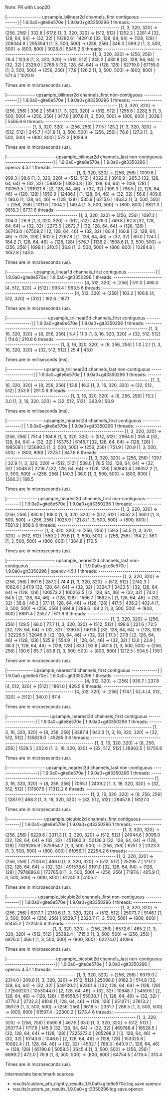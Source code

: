 Note: PR with Loop2D


[----------------- upsample_bilinear2d channels_first contiguous -----------------]
                                       |  1.9.0a0+gite8e570e  |  1.9.0a0+git3350296
1 threads: ------------------------------------------------------------------------
      [1, 3, 320, 320] -> (256, 256)   |          332.8       |          617.6
      [1, 3, 320, 320] -> (512, 512)   |         1252.2       |         2281.4
      [32, 128, 64, 64] -> (32, 32)    |        10282.6       |        14291.6
      [32, 128, 64, 64] -> (128, 128)  |       208344.8       |       295394.1
      [1, 3, 500, 500] -> (256, 256)   |          346.0       |          599.2
      [1, 3, 500, 500] -> (800, 800)   |         3028.8       |         5545.2
6 threads: ------------------------------------------------------------------------
      [1, 3, 320, 320] -> (256, 256)   |           76.4       |          123.8
      [1, 3, 320, 320] -> (512, 512)   |          245.2       |          430.8
      [32, 128, 64, 64] -> (32, 32)    |         2329.0       |         2769.5
      [32, 128, 64, 64] -> (128, 128)  |        52719.0       |        67155.0
      [1, 3, 500, 500] -> (256, 256)   |           77.8       |          126.2
      [1, 3, 500, 500] -> (800, 800)   |          571.4       |         1020.9

Times are in microseconds (us).

[-------------- upsample_bilinear2d channels_first non-contiguous ---------------]
                                      |  1.9.0a0+gite8e570e  |  1.9.0a0+git3350296
1 threads: -----------------------------------------------------------------------
      [1, 3, 320, 320] -> (256, 256)  |         336.2        |         594.1
      [1, 3, 320, 320] -> (512, 512)  |        1255.6        |        2282.5
      [1, 3, 500, 500] -> (256, 256)  |         347.6        |         607.8
      [1, 3, 500, 500] -> (800, 800)  |        3039.1        |        5565.6
6 threads: -----------------------------------------------------------------------
      [1, 3, 320, 320] -> (256, 256)  |          77.5        |         125.2
      [1, 3, 320, 320] -> (512, 512)  |         245.7        |         431.8
      [1, 3, 500, 500] -> (256, 256)  |          78.6        |         127.2
      [1, 3, 500, 500] -> (800, 800)  |         572.2        |        1029.8

Times are in microseconds (us).

[------------------------ upsample_bilinear2d channels_last non-contiguous ------------------------]
                                       |  1.9.0a0+gite8e570e  |  1.9.0a0+git3350296  |  opencv 4.5.1
1 threads: -----------------------------------------------------------------------------------------
      [1, 3, 320, 320] -> (256, 256)   |         1009.6       |          999.3       |       98.6
      [1, 3, 320, 320] -> (512, 512)   |         4022.0       |         3916.8       |      265.3
      [32, 128, 64, 64] -> (32, 32)    |         5880.9       |        13620.8       |
      [32, 128, 64, 64] -> (128, 128)  |       110353.5       |       291921.8       |
      [2, 128, 64, 46] -> (32, 32)     |          109.3       |          798.5       |
      [2, 128, 64, 46] -> (128, 128)   |         1650.9       |        12486.1       |
      [1, 128, 64, 46] -> (32, 32)     |           56.8       |          409.6       |      180.6
      [1, 128, 64, 46] -> (128, 128)   |          535.9       |         6215.6       |     1463.3
      [1, 3, 500, 500] -> (256, 256)   |         1011.0       |         1004.2       |      149.4
      [1, 3, 500, 500] -> (800, 800)   |         9821.3       |         9618.3       |      677.1
6 threads: -----------------------------------------------------------------------------------------
      [1, 3, 320, 320] -> (256, 256)   |         1097.2       |          204.0       |       26.9
      [1, 3, 320, 320] -> (512, 512)   |         4379.0       |          749.8       |       62.8
      [32, 128, 64, 64] -> (32, 32)    |         2273.0       |         2672.7       |
      [32, 128, 64, 64] -> (128, 128)  |        36743.0       |        67509.2       |
      [2, 128, 64, 46] -> (32, 32)     |           60.4       |          160.8       |
      [2, 128, 64, 46] -> (128, 128)   |          902.5       |         2297.8       |
      [1, 128, 64, 46] -> (32, 32)     |           60.0       |          124.1       |      184.2
      [1, 128, 64, 46] -> (128, 128)   |          576.7       |         1136.2       |     1508.6
      [1, 3, 500, 500] -> (256, 256)   |         1099.1       |          210.5       |       36.8
      [1, 3, 500, 500] -> (800, 800)   |        10284.8       |         1852.8       |      143.5

Times are in microseconds (us).

[------------- upsample_linear1d channels_first contiguous --------------]
                              |  1.9.0a0+gite8e570e  |  1.9.0a0+git3350296
1 threads: ---------------------------------------------------------------
      [4, 512, 320] -> [256]  |        511.0         |        490.0
      [4, 512, 320] -> [512]  |        993.4         |        963.5
6 threads: ---------------------------------------------------------------
      [4, 512, 320] -> [256]  |        103.2         |        100.6
      [4, 512, 320] -> [512]  |        192.6         |        187.1

Times are in microseconds (us).

[-------------------- upsample_trilinear3d channels_first contiguous --------------------]
                                              |  1.9.0a0+gite8e570e  |  1.9.0a0+git3350296
1 threads: -------------------------------------------------------------------------------
      [1, 3, 16, 320, 320] -> [8, 256, 256]   |          5.4         |         11.3
      [1, 3, 16, 320, 320] -> [32, 512, 512]  |        114.6         |        210.8
6 threads: -------------------------------------------------------------------------------
      [1, 3, 16, 320, 320] -> [8, 256, 256]   |          1.0         |          2.1
      [1, 3, 16, 320, 320] -> [32, 512, 512]  |         25.4         |         43.0

Times are in milliseconds (ms).

[------------------ upsample_trilinear3d channels_last non-contiguous -------------------]
                                              |  1.9.0a0+gite8e570e  |  1.9.0a0+git3350296
1 threads: -------------------------------------------------------------------------------
      [1, 3, 16, 320, 320] -> [8, 256, 256]   |         13.8         |         16.3
      [1, 3, 16, 320, 320] -> [32, 512, 512]  |        253.9         |        291.0
6 threads: -------------------------------------------------------------------------------
      [1, 3, 16, 320, 320] -> [8, 256, 256]   |         15.2         |          3.0
      [1, 3, 16, 320, 320] -> [32, 512, 512]  |        263.9         |         56.9

Times are in milliseconds (ms).

[------------------ upsample_nearest2d channels_first contiguous -----------------]
                                       |  1.9.0a0+gite8e570e  |  1.9.0a0+git3350296
1 threads: ------------------------------------------------------------------------
      [1, 3, 320, 320] -> (256, 256)   |          751.4       |          104.6
      [1, 3, 320, 320] -> (512, 512)   |         2964.9       |          355.4
      [32, 128, 64, 64] -> (32, 32)    |        16375.1       |         6145.7
      [32, 128, 64, 64] -> (128, 128)  |       198509.1       |       125690.3
      [1, 3, 500, 500] -> (256, 256)   |          751.9       |          120.9
      [1, 3, 500, 500] -> (800, 800)   |         7223.1       |          847.8
6 threads: ------------------------------------------------------------------------
      [1, 3, 320, 320] -> (256, 256)   |          139.1       |           32.9
      [1, 3, 320, 320] -> (512, 512)   |          538.0       |           78.5
      [32, 128, 64, 64] -> (32, 32)    |         3048.8       |         2216.7
      [32, 128, 64, 64] -> (128, 128)  |        50840.4       |        38352.2
      [1, 3, 500, 500] -> (256, 256)   |          140.3       |           36.0
      [1, 3, 500, 500] -> (800, 800)   |         1306.3       |          168.5

Times are in microseconds (us).

[--------------- upsample_nearest2d channels_first non-contiguous ---------------]
                                      |  1.9.0a0+gite8e570e  |  1.9.0a0+git3350296
1 threads: -----------------------------------------------------------------------
      [1, 3, 320, 320] -> (256, 256)  |         830.9        |        108.0
      [1, 3, 320, 320] -> (512, 512)  |        3052.3        |        360.1
      [1, 3, 500, 500] -> (256, 256)  |        1025.9        |        121.8
      [1, 3, 500, 500] -> (800, 800)  |        7581.9        |        858.6
6 threads: -----------------------------------------------------------------------
      [1, 3, 320, 320] -> (256, 256)  |         159.3        |         54.5
      [1, 3, 320, 320] -> (512, 512)  |         559.2        |         79.6
      [1, 3, 500, 500] -> (256, 256)  |         194.2        |         36.1
      [1, 3, 500, 500] -> (800, 800)  |        1384.8        |        170.5

Times are in microseconds (us).

[------------------------ upsample_nearest2d channels_last non-contiguous -------------------------]
                                       |  1.9.0a0+gite8e570e  |  1.9.0a0+git3350296  |  opencv 4.5.1
1 threads: -----------------------------------------------------------------------------------------
      [1, 3, 320, 320] -> (256, 256)   |          691.6       |          287.2       |      74.4
      [1, 3, 320, 320] -> (512, 512)   |         2742.3       |         1062.6       |     247.9
      [32, 128, 64, 64] -> (32, 32)    |         3324.7       |         3423.5       |
      [32, 128, 64, 64] -> (128, 128)  |       100573.2       |       100253.5       |
      [2, 128, 64, 46] -> (32, 32)     |           74.0       |           84.5       |
      [2, 128, 64, 46] -> (128, 128)   |         1596.7       |         1662.5       |
      [1, 128, 64, 46] -> (32, 32)     |           38.8       |           46.2       |      37.1
      [1, 128, 64, 46] -> (128, 128)   |          417.5       |          436.2       |     402.4
      [1, 3, 500, 500] -> (256, 256)   |          694.8       |          289.6       |      84.2
      [1, 3, 500, 500] -> (800, 800)   |         6691.4       |         2557.7       |     611.9
6 threads: -----------------------------------------------------------------------------------------
      [1, 3, 320, 320] -> (256, 256)   |          129.5       |           68.0       |      77.7
      [1, 3, 320, 320] -> (512, 512)   |          499.6       |          221.6       |      72.5
      [32, 128, 64, 64] -> (32, 32)    |         1390.8       |         1401.8       |
      [32, 128, 64, 64] -> (128, 128)  |        32226.5       |        32046.9       |
      [2, 128, 64, 46] -> (32, 32)     |           17.3       |           27.8       |
      [2, 128, 64, 46] -> (128, 128)   |          525.9       |          554.9       |
      [1, 128, 64, 46] -> (32, 32)     |           13.0       |           23.9       |      38.3
      [1, 128, 64, 46] -> (128, 128)   |           83.1       |           92.8       |     401.5
      [1, 3, 500, 500] -> (256, 256)   |          130.6       |           65.7       |      83.8
      [1, 3, 500, 500] -> (800, 800)   |         1212.5       |          504.5       |     139.1

Times are in microseconds (us).

[------------- upsample_nearest1d channels_first contiguous -------------]
                              |  1.9.0a0+gite8e570e  |  1.9.0a0+git3350296
1 threads: ---------------------------------------------------------------
      [4, 512, 320] -> [256]  |         939.7        |        237.8
      [4, 512, 320] -> [512]  |        1861.0        |        426.5
6 threads: ---------------------------------------------------------------
      [4, 512, 320] -> [256]  |         174.1        |         52.4
      [4, 512, 320] -> [512]  |         340.0        |         87.4

Times are in microseconds (us).

[--------------------- upsample_nearest3d channels_first contiguous ---------------------]
                                              |  1.9.0a0+gite8e570e  |  1.9.0a0+git3350296
1 threads: -------------------------------------------------------------------------------
      [1, 3, 16, 320, 320] -> [8, 256, 256]   |         8387.4       |         943.3
      [1, 3, 16, 320, 320] -> [32, 512, 512]  |       135829.0       |       45265.3
6 threads: -------------------------------------------------------------------------------
      [1, 3, 16, 320, 320] -> [8, 256, 256]   |         1528.5       |         202.6
      [1, 3, 16, 320, 320] -> [32, 512, 512]  |        28963.5       |       12750.6

Times are in microseconds (us).

[------------------- upsample_nearest3d channels_last non-contiguous --------------------]
                                              |  1.9.0a0+gite8e570e  |  1.9.0a0+git3350296
1 threads: -------------------------------------------------------------------------------
      [1, 3, 16, 320, 320] -> [8, 256, 256]   |         7065.1       |        2439.2
      [1, 3, 16, 320, 320] -> [32, 512, 512]  |       131507.5       |       71312.2
6 threads: -------------------------------------------------------------------------------
      [1, 3, 16, 320, 320] -> [8, 256, 256]   |         1287.9       |         468.3
      [1, 3, 16, 320, 320] -> [32, 512, 512]  |        28457.8       |       18127.0

Times are in microseconds (us).

[------------------ upsample_bicubic2d channels_first contiguous -----------------]
                                       |  1.9.0a0+gite8e570e  |  1.9.0a0+git3350296
1 threads: ------------------------------------------------------------------------
      [1, 3, 320, 320] -> (256, 256)   |         6229.6       |         2311.3
      [1, 3, 320, 320] -> (512, 512)   |        24944.6       |         9095.0
      [32, 128, 64, 64] -> (32, 32)    |       451860.3       |        50136.3
      [32, 128, 64, 64] -> (128, 128)  |      7329285.9       |       875954.7
      [1, 3, 500, 500] -> (256, 256)   |         6251.2       |         2323.3
      [1, 3, 500, 500] -> (800, 800)   |        61056.1       |        22254.2
6 threads: ------------------------------------------------------------------------
      [1, 3, 320, 320] -> (256, 256)   |         7203.6       |          466.0
      [1, 3, 320, 320] -> (512, 512)   |        25295.7       |         1717.2
      [32, 128, 64, 64] -> (32, 32)    |       491578.6       |         9191.0
      [32, 128, 64, 64] -> (128, 128)  |      7978886.8       |       173765.8
      [1, 3, 500, 500] -> (256, 256)   |         7197.6       |          465.9
      [1, 3, 500, 500] -> (800, 800)   |        61240.3       |         4105.2

Times are in microseconds (us).

[--------------- upsample_bicubic2d channels_first non-contiguous ---------------]
                                      |  1.9.0a0+gite8e570e  |  1.9.0a0+git3350296
1 threads: -----------------------------------------------------------------------
      [1, 3, 320, 320] -> (256, 256)  |        6317.7        |        2310.6
      [1, 3, 320, 320] -> (512, 512)  |       25073.7        |        9146.1
      [1, 3, 500, 500] -> (256, 256)  |        6529.7        |        2320.7
      [1, 3, 500, 500] -> (800, 800)  |       61455.2        |       22250.5
6 threads: -----------------------------------------------------------------------
      [1, 3, 320, 320] -> (256, 256)  |        6572.6        |         465.2
      [1, 3, 320, 320] -> (512, 512)  |       25382.4        |        1715.0
      [1, 3, 500, 500] -> (256, 256)  |        6876.0        |         466.1
      [1, 3, 500, 500] -> (800, 800)  |       62274.0        |        4109.6

Times are in microseconds (us).

[------------------------ upsample_bicubic2d channels_last non-contiguous -------------------------]
                                       |  1.9.0a0+gite8e570e  |  1.9.0a0+git3350296  |  opencv 4.5.1
1 threads: -----------------------------------------------------------------------------------------
      [1, 3, 320, 320] -> (256, 256)   |         6379.0       |         2314.0       |      209.8
      [1, 3, 320, 320] -> (512, 512)   |        25098.0       |         9162.3       |      514.8
      [32, 128, 64, 64] -> (32, 32)    |       549100.2       |        92301.6       |
      [32, 128, 64, 64] -> (128, 128)  |      7250020.1       |      1053044.0       |
      [2, 128, 64, 46] -> (32, 32)     |        10948.7       |         5459.6       |
      [2, 128, 64, 46] -> (128, 128)   |       154558.5       |        55938.7       |
      [1, 128, 64, 46] -> (32, 32)     |         4770.2       |         2722.3       |      610.8
      [1, 128, 64, 46] -> (128, 128)   |        65127.1       |        27813.2       |     3607.9
      [1, 3, 500, 500] -> (256, 256)   |         6618.5       |         2331.7       |      286.5
      [1, 3, 500, 500] -> (800, 800)   |        61597.4       |        22300.2       |     1273.4
6 threads: -----------------------------------------------------------------------------------------
      [1, 3, 320, 320] -> (256, 256)   |         6590.8       |          467.5       |       63.0
      [1, 3, 320, 320] -> (512, 512)   |        25377.4       |         1717.8       |      145.9
      [32, 128, 64, 64] -> (32, 32)    |       469788.4       |        18528.5       |
      [32, 128, 64, 64] -> (128, 128)  |      7225273.0       |       205268.2       |
      [2, 128, 64, 46] -> (32, 32)     |        10143.6       |         1046.0       |
      [2, 128, 64, 46] -> (128, 128)   |       153325.8       |        10082.4       |
      [1, 128, 64, 46] -> (32, 32)     |         4532.1       |          788.3       |      643.9
      [1, 128, 64, 46] -> (128, 128)   |        65190.8       |         5058.5       |     3645.4
      [1, 3, 500, 500] -> (256, 256)   |         6899.2       |          472.0       |       76.8
      [1, 3, 500, 500] -> (800, 800)   |        64754.5       |         4119.4       |      310.4

Times are in microseconds (us).


Intermediate benchmark sources:

- results/custom_pth_nightly_results_1.9.0a0+gite8e570e.log.save.opencv
- results/custom_pr_results_1.9.0a0+git3350296.log.save.opencv
